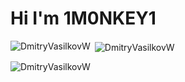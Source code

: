 # Hi I'm 1M0NKEY1

<p><img align="left" src="https://github-readme-stats.vercel.app/api/top-langs?username=DmitryVasilkovW&show_icons=true&theme=dark&locale=en&layout=compact" alt="DmitryVasilkovW" /></p>

<p>&nbsp;<img align="center" src="https://github-readme-stats.vercel.app/api?username=DmitryVasilkovW&show_icons=true&theme=dark&locale=en" alt="DmitryVasilkovW" /></p>

<p><img align="center" src="https://github-readme-streak-stats.herokuapp.com/?user=DmitryVasilkovW&theme=dark" alt="DmitryVasilkovW" /></p>


